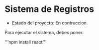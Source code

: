 <h1> Sistema de Registros </h1>

- Estado del proyecto: En contruccion. 

Para ejecutar el sistema, debes poner:

'''npm install react'''

